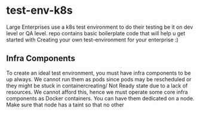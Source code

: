 # test-env-k8s
Large Enterprises use a k8s test environment to do their testing be it on dev level or QA level. 
repo contains basic boilerplate code that will help u get started with Creating your own test-environment for your enterprise :)

## Infra Components
To create an ideal test environment, you must have infra components to be up always. We cannot run them as pods since pods may be rescheduled or they might be stuck in containercreating/ Not Ready state due to a lack of resources. We cannot afford this, hence we must operate some core infra components as Docker containers. You can have them dedicated on a node. Make sure that node has a taint so that no other 

<!--stackedit_data:
eyJoaXN0b3J5IjpbLTczNTM1MzIxMiwtMTcyMDA3MDg2NF19
-->